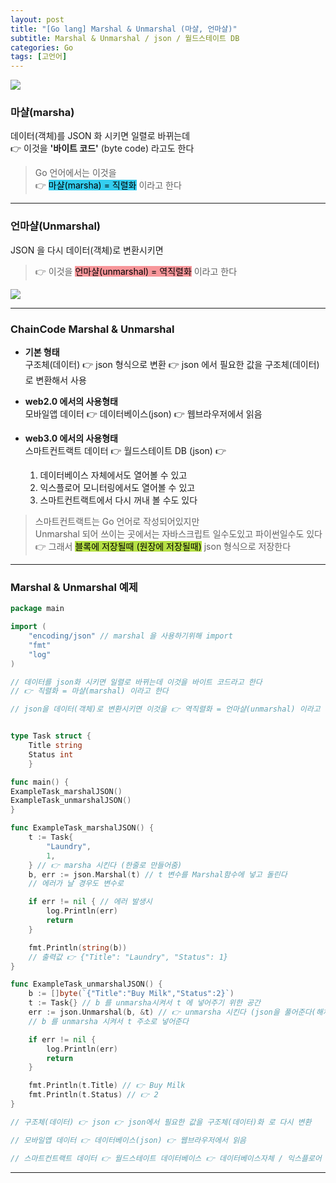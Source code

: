 ```yaml
---
layout: post
title: "[Go lang] Marshal & Unmarshal (마샬, 언마샬)"
subtitle: Marshal & Unmarshal / json / 월드스테이트 DB
categories: Go
tags: [고언어]
---
```


![](https://velog.velcdn.com/images/-__-/post/e8e82498-1aa2-40e7-bb53-a86d89450e94/image.png)

### 마샬(marsha)

데이터(객체)를 JSON 화 시키면 일렬로 바뀌는데<br>
👉 이것을 **'바이트 코드'** (byte code) 라고도 한다

> Go 언어에서는 이것을<br>
> 👉 <span style="background-color:#34CDEF; color:#000;">마샬(marsha) = 직렬화</span> 이라고 한다

---

### 언마샬(Unmarshal)

JSON 을 다시 데이터(객체)로 변환시키면

> 👉 이것을 <span style="background-color:#F7969A; color:#000;">언마샬(unmarshal) = 역직렬화</span> 이라고 한다

![](https://velog.velcdn.com/images/-__-/post/3abfced9-abba-45ee-92fe-ee9ff848fa3c/image.png)

---

### ChainCode Marshal & Unmarshal

- **기본 형태**<br>
  구조체(데이터) 👉 json 형식으로 변환 👉 json 에서 필요한 값을 구조체(데이터)로 변환해서 사용

- **web2.0 에서의 사용형태**<br>
  모바일앱 데이터 👉 데이터베이스(json) 👉 웹브라우저에서 읽음

- **web3.0 에서의 사용형태**<br>
  스마트컨트랙트 데이터 👉 월드스테이트 DB (json) 👉

  1. 데이터베이스 자체에서도 열어볼 수 있고
  2. 익스플로어 모니터링에서도 열어볼 수 있고
  3. 스마트컨트랙트에서 다시 꺼내 볼 수도 있다

> 스마트컨트랙트는 Go 언어로 작성되어있지만<br>
> Unmarshal 되어 쓰이는 곳에서는 자바스크립트 일수도있고 파이썬일수도 있다<br>
> 👉 그래서 <span style="background-color:#B5E045; color:#000;">블록에 저장될때 (원장에 저장될때)</span> json 형식으로 저장한다

---

### Marshal & Unmarshal 예제

```go
package main

import (
	"encoding/json" // marshal 을 사용하기위해 import
	"fmt"
	"log"
)

// 데이터를 json화 시키면 일렬로 바뀌는데 이것을 바이트 코드라고 한다
// 👉 직렬화 = 마샬(marshal) 이라고 한다

// json을 데이터(객체)로 변환시키면 이것을 👉 역직렬화 = 언마샬(unmarshal) 이라고 한다


type Task struct {
	Title string
	Status int
	}

func main() {
ExampleTask_marshalJSON()
ExampleTask_unmarshalJSON()
}

func ExampleTask_marshalJSON() {
	t := Task{
		"Laundry",
		1,
	} // 👉 marsha 시킨다 (한줄로 만들어줌)
	b, err := json.Marshal(t) // t 변수를 Marshal함수에 넣고 돌린다
	// 에러가 날 경우도 변수로

	if err != nil { // 에러 발생시
		log.Println(err)
		return
	}

	fmt.Println(string(b))
	// 출력값 👉 {"Title": "Laundry", "Status": 1}
}

func ExampleTask_unmarshalJSON() {
	b := []byte(`{"Title":"Buy Milk","Status":2}`)
	t := Task{} // b 를 unmarsha시켜서 t 에 넣어주기 위한 공간
	err := json.Unmarshal(b, &t) // 👉 unmarsha 시킨다 (json을 풀어준다(해체))
	// b 를 unmarsha 시켜서 t 주소로 넣어준다

	if err != nil {
		log.Println(err)
		return
	}

	fmt.Println(t.Title) // 👉 Buy Milk
	fmt.Println(t.Status) // 👉 2
}

// 구조체(데이터) 👉 json 👉 json에서 필요한 값을 구조체(데이터)화 로 다시 변환

// 모바일앱 데이터 👉 데이터베이스(json) 👉 웹브라우저에서 읽음

// 스마트컨트랙트 데이터 👉 월드스테이트 데이터베이스 👉 데이터베이스자체 / 익스플로어 모니터링 / 스마트컨트랙트
```

---
